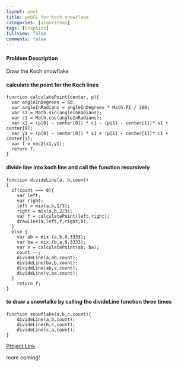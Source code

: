 ```yaml
---
layout: post
title: webGL for Koch snowflake
categories: [algorithms]
tags: [Graphics]
fullview: false
comments: false
---
```

#### Problem Description
Draw the Koch snowflake
#### calculate the point for the Koch lines
    function calculatePoint(center, p){
      var angleInDegrees = 60;
      var angleInRadians = angleInDegrees * Math.PI / 180;
      var s1 = Math.sin(angleInRadians);
      var c1 = Math.cos(angleInRadians);
      var x1 = (p[0] - center[0]) * c1 - (p[1] - center[1])* s1 + center[0];
      var y1 = (p[0] - center[0]) * s1 + (p[1] - center[1])* c1 + center[1];
      var f = vec2(x1,y1);
      return f;
    }

#### divide line into koch line and call the function recursively
    function divideLine(a, b,count)
    {
      if(count === 0){
        var left;
        var right;
        left = mix(a,b,1/3);
        right = mix(a,b,2/3);
        var f = calculatePoint(left,right);
        drawLine(a,left,f,right,b);
      }
      else {
        var ab = mix (a,b,0.3333);
        var ba = mix (b,a,0.3333);
        var v = calculatePoint(ab, ba);
        count --;
        divideLine(a,ab,count);
        divideLine(ba,b,count);
        divideLine(ab,v,count);
        divideLine(v,ba,count);
      }
        return f;
    }

#### to draw a snowfalke by calling the divideLine function three times
    function snowflake(a,b,c,count){
        divideLine(a,b,count);
        divideLine(b,c,count);
        divideLine(c,a,count);
    }

[Project Link](https://scao7.github.io/cs435/project1/snowflake.html)

more coming!
